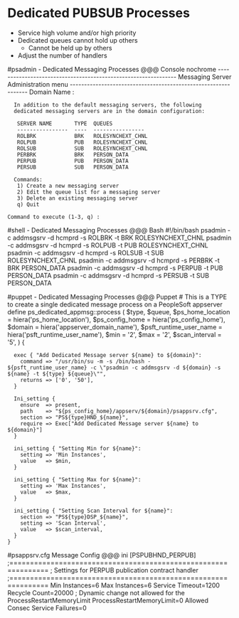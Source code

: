 <!SLIDE>
# Dedicated PUBSUB Processes
* Service high volume and/or high priority
* Dedicated queues cannot hold up others
  * Cannot be held up by others
* Adjust the number of handlers

<!SLIDE[tpl=none]>
#psadmin - Dedicated Messaging Processes
    @@@ Console nochrome
    ---------------------------------------------------------------
                  Messaging Server Administration menu
    ---------------------------------------------------------------
      Domain Name : <domain>

      In addition to the default messaging servers, the following
      dedicated messaging servers are in the domain configuration:

       SERVER NAME       TYPE  QUEUES
       ----------------  ----  ----------------
       ROLBRK            BRK   ROLESYNCHEXT_CHNL
       ROLPUB            PUB   ROLESYNCHEXT_CHNL
       ROLSUB            SUB   ROLESYNCHEXT_CHNL
       PERBRK            BRK   PERSON_DATA
       PERPUB            PUB   PERSON_DATA
       PERSUB            SUB   PERSON_DATA

      Commands:
       1) Create a new messaging server
       2) Edit the queue list for a messaging server
       3) Delete an existing messaging server
       q) Quit

    Command to execute (1-3, q) :

<!SLIDE>
#shell - Dedicated Messaging Processes
    @@@ Bash
    #!/bin/bash
    psadmin -c addmsgsrv -d hcmprd -s ROLBRK -t BRK ROLESYNCHEXT_CHNL
    psadmin -c addmsgsrv -d hcmprd -s ROLPUB -t PUB ROLESYNCHEXT_CHNL
    psadmin -c addmsgsrv -d hcmprd -s ROLSUB -t SUB ROLESYNCHEXT_CHNL
    psadmin -c addmsgsrv -d hcmprd -s PERBRK -t BRK PERSON_DATA
    psadmin -c addmsgsrv -d hcmprd -s PERPUB -t PUB PERSON_DATA
    psadmin -c addmsgsrv -d hcmprd -s PERSUB -t SUB PERSON_DATA

<!SLIDE small> 
#puppet - Dedicated Messaging Processes
    @@@ Puppet
    # This is a TYPE to create a single dedicated message process on a PeopleSoft appserver
    define ps_dedicated_appmsg::process (
      $type,
      $queue,
      $ps_home_location       = hiera('ps_home_location'),
      $ps_config_home         = hiera('ps_config_home'),
      $domain                 = hiera('appserver_domain_name'),
      $psft_runtime_user_name = hiera('psft_runtime_user_name'),
      $min                    = '2',
      $max                    = '2',
      $scan_interval          = '5',
    ) {
    
      exec { "Add Dedicated Message server ${name} to ${domain}":
        command => "/usr/bin/su -m -s /bin/bash - ${psft_runtime_user_name} -c \"psadmin -c addmsgsrv -d ${domain} -s ${name} -t ${type} ${queue}\"",
        returns => ['0', '50'],
      }
    
      Ini_setting {
        ensure  => present,
        path    => "${ps_config_home}/appserv/${domain}/psappsrv.cfg",
        section => "PS${type}HND_${name}",
        require => Exec["Add Dedicated Message server ${name} to ${domain}"]
      }
    
      ini_setting { "Setting Min for ${name}":
        setting => 'Min Instances',
        value   => $min,
      }
    
      ini_setting { "Setting Max for ${name}":
        setting => 'Max Instances',
        value   => $max,
      }
    
      ini_setting { "Setting Scan Interval for ${name}":
        section => "PS${type}DSP_${name}",
        setting => 'Scan Interval',
        value   => $scan_interval,
      }
    }

<!SLIDE>
#psappsrv.cfg Message Config
    @@@ ini
    [PSPUBHND_PERPUB]
    ;===============================================================
    ; Settings for PERPUB publication contract handler
    ;===============================================================
    Min Instances=6
    Max Instances=6
    Service Timeout=1200
    Recycle Count=20000
    ; Dynamic change not allowed for the ProcessRestartMemoryLimit
    ProcessRestartMemoryLimit=0
    Allowed Consec Service Failures=0
